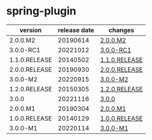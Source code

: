 # spring-plugin

|    version    | release date |                   changes                    |
|---------------|--------------|----------------------------------------------|
| 2.0.0.M2      | 20190614     | [2.0.0.M2](./2.0.0.M2-20190614.md)           |
| 3.0.0-RC1     | 20221012     | [3.0.0-RC1](./3.0.0-RC1-20221012.md)         |
| 1.1.0.RELEASE | 20140502     | [1.1.0.RELEASE](./1.1.0.RELEASE-20140502.md) |
| 2.0.0.RELEASE | 20190930     | [2.0.0.RELEASE](./2.0.0.RELEASE-20190930.md) |
| 3.0.0-M2      | 20220915     | [3.0.0-M2](./3.0.0-M2-20220915.md)           |
| 1.2.0.RELEASE | 20150305     | [1.2.0.RELEASE](./1.2.0.RELEASE-20150305.md) |
| 3.0.0         | 20221116     | [3.0.0](./3.0.0-20221116.md)                 |
| 2.0.0.M1      | 20190304     | [2.0.0.M1](./2.0.0.M1-20190304.md)           |
| 1.0.0.RELEASE | 20140129     | [1.0.0.RELEASE](./1.0.0.RELEASE-20140129.md) |
| 3.0.0-M1      | 20220114     | [3.0.0-M1](./3.0.0-M1-20220114.md)           |

